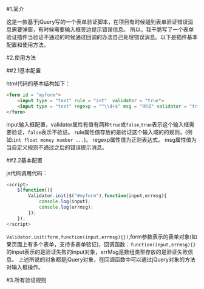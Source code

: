 #1.简介

这是一款基于jQuery写的一个表单验证脚本，在项目有时候碰到表单验证错误消息需要弹窗，有时候需要输入框旁边提示错误信息。
所以，我干脆写了一个表单验证插件当验证不通过的时候通过回调的办法自己处理错误消息。以下是插件基本配置和使用方法。

#2.使用方法

##2.1基本配置

html代码的基本结构如下：

``` html
<form id = "myform">
    <input type = "text" rule = "int"  validator = "true">
    <input type = "text" regexp = "^\\d+$" msg = "测试" validator = "true">
</form>
``` 

input输入框配置，validator属性有值有两种`true`或`false`,`true`表示这个输入框需要验证，`false`表示不验证。
rule属性值存放的是验证这个输入域的的规则，(例如:`int float money number ...`)。
regexp属性值为正则表达式。
msg属性值为当自定义规则不通过之后的错误提示消息。

##2.2基本配置

js代码调用代码：

```javascript
<script>
    $(function(){
        Validator.init($("#myform"),function(input,errmsg){
            console.log(input);
            console.log(errmsg);
        });
    });
</script>
```
`Validator.init(form,function(input,errmsg){})`,form参数表示的表单对象(如果页面上有多个表单，支持多表单验证)，回调函数：`function(input,errmsg){}`的input表示的是验证失败的input对象，errMsg是数组类型存放的是验证失败信息。
上述所说的对象都是jQuery对象，在回调函数中可以通过jQuery对象的方法对输入框操作。

#3.所有验证规则
